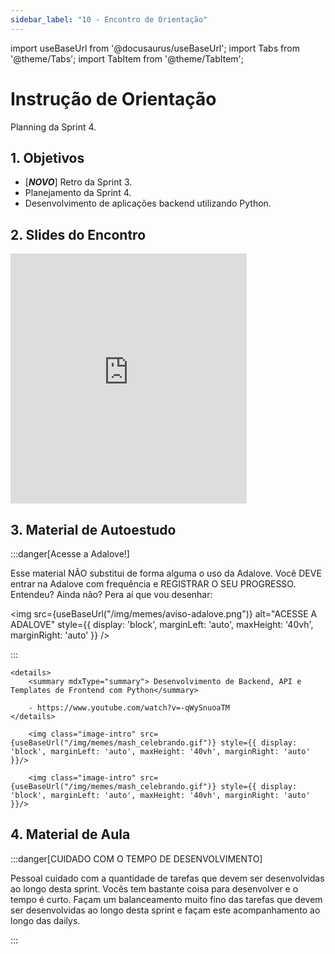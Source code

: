 ```yaml
---
sidebar_label: "10 - Encontro de Orientação"
---
```


import useBaseUrl from '@docusaurus/useBaseUrl';
import Tabs from '@theme/Tabs';
import TabItem from '@theme/TabItem';

# Instrução de Orientação	

Planning da Sprint 4.

## 1. Objetivos

- [***NOVO***] Retro da Sprint 3.
- Planejamento da Sprint 4.
- Desenvolvimento de aplicações backend utilizando Python.

## 2. Slides do Encontro

<iframe src="https://docs.google.com/presentation/d/e/2PACX-1vQK9E9eQ-sZ0WA3lZ2nY5YxGMBEBZ5S_X6YklYl8EwF0J3BfV3xMtT7AwADQhD9W5ZGvgMjCDb9llV5/embed?start=false&loop=false&delayms=3000" frameborder="0" width="75%" height="400" allowfullscreen="true" mozallowfullscreen="true" webkitallowfullscreen="true" style={{ display: 'block', marginLeft: 'auto', marginRight: 'auto' }}></iframe>


## 3. Material de Autoestudo

:::danger[Acesse a Adalove!]

Esse material NÃO substitui de forma alguma o uso da Adalove. Você DEVE entrar na Adalove com frequência e REGISTRAR O SEU PROGRESSO. Entendeu? Ainda não? Pera aí que vou desenhar:

<img src={useBaseUrl("/img/memes/aviso-adalove.png")} alt="ACESSE A ADALOVE" style={{ display: 'block', marginLeft: 'auto', maxHeight: '40vh', marginRight: 'auto' }} />

:::

<Tabs>
  <TabItem value="autoestudos-obrigatorios" label="📘 Autoestudos Obrigatórios" default>
     
    <details> 
        <summary mdxType="summary"> Desenvolvimento de Backend, API e Templates de Frontend com Python</summary>

        - https://www.youtube.com/watch?v=-qWySnuoaTM
    </details> 
    
  </TabItem>
  <TabItem value="autoestudos-opcionais" label="📔 Autoestudos Opcionais">
     
        <img class="image-intro" src={useBaseUrl("/img/memes/mash_celebrando.gif")} style={{ display: 'block', marginLeft: 'auto', maxHeight: '40vh', marginRight: 'auto' }}/>

  </TabItem>
  <TabItem value="autoestudos-adicionais" label="📓 Autoestudos Adicionais">
    
        <img class="image-intro" src={useBaseUrl("/img/memes/mash_celebrando.gif")} style={{ display: 'block', marginLeft: 'auto', maxHeight: '40vh', marginRight: 'auto' }}/>
    
  </TabItem>
</Tabs>


## 4. Material de Aula

:::danger[CUIDADO COM O TEMPO DE DESENVOLVIMENTO]

Pessoal cuidado com a quantidade de tarefas que devem ser desenvolvidas ao longo desta sprint.
Vocês tem bastante coisa para desenvolver e o tempo é curto.
Façam um balanceamento muito fino das tarefas que devem ser desenvolvidas ao longo desta sprint e façam este acompanhamento ao longo das dailys.

:::